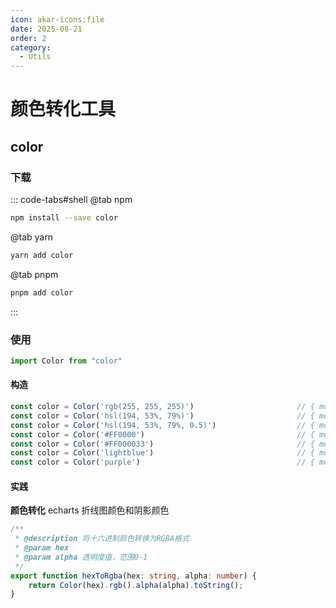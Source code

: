 ```yaml
---
icon: akar-icons:file
date: 2025-08-21
order: 2
category:
  - Utils
---
```


# 颜色转化工具

## color

### 下载

::: code-tabs#shell
@tab npm

```bash :no-line-numbers
npm install --save color
```

@tab yarn

```bash :no-line-numbers
yarn add color
```

@tab pnpm

```bash :no-line-numbers
pnpm add color
```

:::

### 使用

```typescript
import Color from "color"
```

#### 构造

```typescript :no-line-numbers
const color = Color('rgb(255, 255, 255)')                       // { model: 'rgb', color: [ 255, 255, 255 ], valpha: 1 }
const color = Color('hsl(194, 53%, 79%)')                       // { model: 'hsl', color: [ 195, 53, 79 ], valpha: 1 }
const color = Color('hsl(194, 53%, 79%, 0.5)')                  // { model: 'hsl', color: [ 195, 53, 79 ], valpha: 0.5 }
const color = Color('#FF0000')                                  // { model: 'rgb', color: [ 255, 0, 0 ], valpha: 1 }
const color = Color('#FF000033')                                // { model: 'rgb', color: [ 255, 0, 0 ], valpha: 0.2 }
const color = Color('lightblue')                                // { model: 'rgb', color: [ 173, 216, 230 ], valpha: 1 }
const color = Color('purple')                                   // { model: 'rgb', color: [ 128, 0, 128 ], valpha: 1 }
```

#### 实践

**颜色转化**
echarts 折线图颜色和阴影颜色

```typescript :no-line-numbers
/**
 * @description 将十六进制颜色转换为RGBA格式
 * @param hex
 * @param alpha 透明度值，范围0-1
 */
export function hexToRgba(hex: string, alpha: number) {
    return Color(hex).rgb().alpha(alpha).toString();
}
```